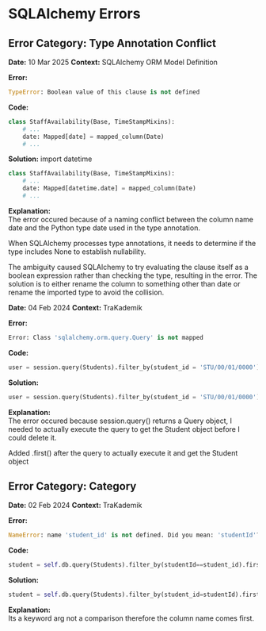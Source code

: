 # SQLAlchemy Errors



###
## Error Category: Type Annotation Conflict

**Date:** 10 Mar 2025
**Context:**  SQLAlchemy ORM Model Definition

**Error:**
```python
TypeError: Boolean value of this clause is not defined
```
**Code:**
```python
class StaffAvailability(Base, TimeStampMixins):
    # ...
    date: Mapped[date] = mapped_column(Date)
    # ...
```
**Solution:**
import datetime
```python
class StaffAvailability(Base, TimeStampMixins):
    # ...
    date: Mapped[datetime.date] = mapped_column(Date)
    # ...
```

**Explanation:**  
The error occured because of a naming conflict between the column name date and the Python type date used in the type annotation. 

When SQLAlchemy processes type annotations, it needs to determine if the type includes None to establish nullability.

The ambiguity caused SQLAlchemy to try evaluating the clause itself as a boolean expression rather than checking the type, resulting in the error. 
The solution is to either rename the column to something other than date or rename the imported type to avoid the collision.






**Date:** 04 Feb 2024
**Context:** TraKademik

**Error:**
```python
Error: Class 'sqlalchemy.orm.query.Query' is not mapped
```

**Code:**
```python
user = session.query(Students).filter_by(student_id = 'STU/00/01/0000')
```
**Solution:**

```python
user = session.query(Students).filter_by(student_id = 'STU/00/01/0000').first()
```

**Explanation:**  
The error occured because session.query() returns a Query object, 
I needed to actually execute the query to get the Student object before I could  delete it.

Added .first() after the query to actually execute it and get the Student object


### 
## Error Category: Category

**Date:** 02 Feb 2024
**Context:** TraKademik

**Error:**
```python
NameError: name 'student_id' is not defined. Did you mean: 'studentId'?
```

**Code:**
```python
student = self.db.query(Students).filter_by(studentId==student_id).first()
```
**Solution:**

```python
student = self.db.query(Students).filter_by(student_id=studentId).first()
```

**Explanation:**  
Its a keyword arg not a comparison therefore the column name comes first.






